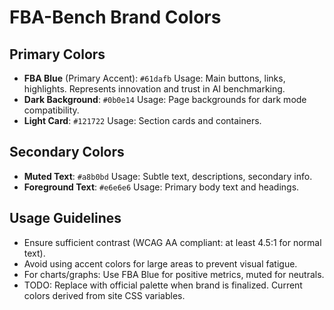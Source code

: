# FBA-Bench Brand Colors

## Primary Colors
- **FBA Blue** (Primary Accent): `#61dafb`
  Usage: Main buttons, links, highlights. Represents innovation and trust in AI benchmarking.
- **Dark Background**: `#0b0e14`
  Usage: Page backgrounds for dark mode compatibility.
- **Light Card**: `#121722`
  Usage: Section cards and containers.

## Secondary Colors
- **Muted Text**: `#a8b0bd`
  Usage: Subtle text, descriptions, secondary info.
- **Foreground Text**: `#e6e6e6`
  Usage: Primary body text and headings.

## Usage Guidelines
- Ensure sufficient contrast (WCAG AA compliant: at least 4.5:1 for normal text).
- Avoid using accent colors for large areas to prevent visual fatigue.
- For charts/graphs: Use FBA Blue for positive metrics, muted for neutrals.
- TODO: Replace with official palette when brand is finalized. Current colors derived from site CSS variables.
